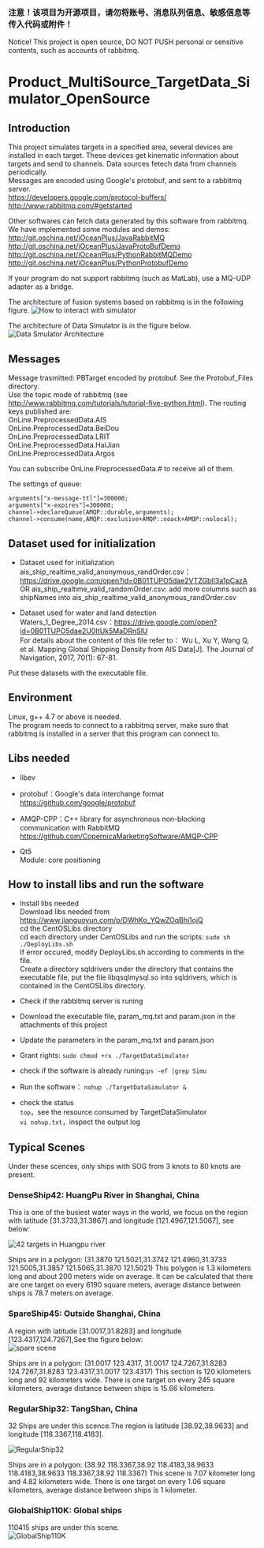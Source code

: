 ### 注意！该项目为开源项目，请勿将账号、消息队列信息、敏感信息等传入代码或附件！   
Notice! This project is open source, DO NOT PUSH personal or sensitive contents, such as accounts of rabbitmq.
  
# Product_MultiSource_TargetData_Simulator_OpenSource  

## Introduction  
This project simulates targets in a specified area, several devices are installed in each target. These devices get kinematic information about targets and send to channels. Data sources fetech data from channels periodically.  
Messages are encoded using Google's protobuf, and sent to a rabbitmq server.   
https://developers.google.com/protocol-buffers/  
http://www.rabbitmq.com/#getstarted  

Other softwares can fetch data generated by this software from rabbitmq. We have implemented some modules and demos:  
http://git.oschina.net/iOceanPlus/JavaRabbitMQ  
http://git.oschina.net/iOceanPlus/JavaProtoBufDemo  
http://git.oschina.net/iOceanPlus/PythonRabbitMQDemo  
http://git.oschina.net/iOceanPlus/PythonProtobufDemo  

If your program do not support rabbitmq (such as MatLab), use a MQ-UDP adapter as a bridge.  

The architecture of fusion systems based on rabbitmq is in the following figure.
![How to interact with simulator](https://git.oschina.net/uploads/images/2017/0903/173330_065b65ed_854788.jpeg "system.JPG")

The architecture of Data Simulator is in the figure below.
![Data Smulator Architecture](https://git.oschina.net/uploads/images/2017/0903/212725_101dcebf_854788.jpeg "Simulator.JPG")

## Messages  
Message trasmitted: PBTarget encoded by protobuf. See the Protobuf_Files directory.  
Use the topic mode of rabbitmq (see http://www.rabbitmq.com/tutorials/tutorial-five-python.html). The routing keys published are:  
OnLine.PreprocessedData.AIS  
OnLine.PreprocessedData.BeiDou  
OnLine.PreprocessedData.LRIT  
OnLine.PreprocessedData.HaiJian  
OnLine.PreprocessedData.Argos  

You can subscribe OnLine.PreprocessedData.# to receive all of them.

The settings of queue:  
```
arguments["x-message-ttl"]=300000;
arguments["x-expires"]=300000;
channel->declareQueue(AMQP::durable,arguments);
channel->consume(name,AMQP::exclusive+AMQP::noack+AMQP::nolocal);
```


## Dataset used for initialization  
- Dataset used for initialization  
ais_ship_realtime_valid_anonymous_randOrder.csv：https://drive.google.com/open?id=0B01TUPO5dae2VTZGblI3a1pCazA  
OR ais_ship_realtime_valid_randomOrder.csv: add more columns such as shipNames into ais_ship_realtime_valid_anonymous_randOrder.csv

- Dataset used for water and land detection  
Waters_1_Degree_2014.csv：https://drive.google.com/open?id=0B01TUPO5dae2U0ItUk5MaDRnSlU  
For details about the content of this file refer to： Wu L, Xu Y, Wang Q, et al. Mapping Global Shipping Density from AIS Data[J]. The Journal of Navigation, 2017, 70(1): 67-81.

Put these datasets with the executable file.

## Environment  
Linux, g++ 4.7 or above is needed.  
The program needs to connect to a rabbitmq server, make sure that rabbitmq is installed in a server that this program can connect to.

## Libs needed  
- libev  

- protobuf：Google's data interchange format  
https://github.com/google/protobuf  

- AMQP-CPP：C++ library for asynchronous non-blocking communication with RabbitMQ  
https://github.com/CopernicaMarketingSoftware/AMQP-CPP  

- Qt5  
Module: core  positioning 

## How to install libs and run the software  
- Install libs needed  
Download libs needed from https://www.jianguoyun.com/p/DWhKo_YQwZOqBhi1ojQ   
cd the CentOSLibs directory  
cd each directory under CentOSLibs and run the scripts: ```sudo sh ./DeployLibs.sh ```  
If error occured, modify DeployLibs.sh according to comments in the file.  
Create a directory sqldrivers under the directory that contains the executable file, put the file libqsqlmysql.so into sqldrivers, which is contained in the CentOSLibs directory.  

- Check if the rabbitmq server is runing  
- Download the executable file, param_mq.txt and param.json in the attachments of this project   
- Update the parameters in the param_mq.txt and param.json  
- Grant rights: ``` sudo chmod +rx ./TargetDataSimulator  ```
- check if the software is already runing:```ps -ef |grep Simu```  
- Run the software： ```nohup ./TargetDataSimulator &```  
- check the status  
```top```，see the resource consumed by TargetDataSimulator  
```vi nohup.txt```，inspect the output log  

## Typical Scenes  
Under these scences, only ships with SOG from 3 knots to 80 knots are present.  

### DenseShip42: HuangPu River in Shanghai, China  
This is one of the busiest water ways in the world,  we focus on the region with latitude [31.3733,31.3867] and longitude [121.4967,121.5067], see below:  

![42 targets in Huangpu river](https://git.oschina.net/uploads/images/2017/0929/115344_4942a03c_854788.png "屏幕截图.png")

Ships are in a polygon: (31.3870 121.5021,31.3742 121.4960,31.3733 121.5005,31.3857 121.5065,31.3870 121.5021)
This polygon is 1.3 kilometers long and about 200 meters wide on average. It can be calculated that there are one target on every 6190 square meters, average distance between ships is 78.7 meters on average.

### SpareShip45: Outside Shanghai, China  
A region with latitude [31.0017,31.8283] and longitude [123.4317,124.7267],See the figure below:  
![spare scene](https://git.oschina.net/uploads/images/2017/0929/121205_bbfc5624_854788.png "屏幕截图.png") 

Ships are in a polygon: (31.0017 123.4317, 31.0017 124.7267,31.8283 124.7267,31.8283 123.4317,31.0017 123.4317)
 This section is 120 kilometers long and 92 kilometers wide. There is one target on every 245 square kilometers, average distance between ships is 15.66 kilometers.  


### RegularShip32:  TangShan, China

32 Ships are under this scence.The region is latitude [38.92,38.9633] and longitude [118.3367,118.4183].

![RegularShip32](https://git.oschina.net/uploads/images/2017/0929/123032_c1f1fa4b_854788.png "屏幕截图.png")

Ships are in a polygon: (38.92 118.3367,38.92 118.4183,38.9633 118.4183,38.9633 118.3367,38.92 118.3367)
This scene is 7.07 kilometer long and 4.82 kilometers wide. There is one target on every 1.06 square kilometers, average distance between ships is 1 kilometer.

### GlobalShip110K: Global ships  
110415 ships are under this scene.  
![GlobalShip110K](https://git.oschina.net/uploads/images/2017/0929/122329_e3b9dec1_854788.png "屏幕截图.png")